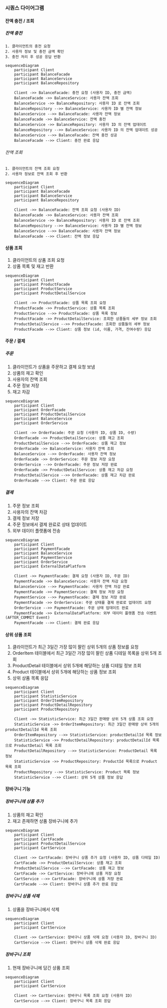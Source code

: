 ### 시퀀스 다이어그램
#### 잔액 충전 / 조회
##### 잔액 충전
    1. 클라이언트의 충전 요청
    2. 사용자 정보 및 충전 금액 확인
    3. 충전 처리 후 성공 응답 반환

```mermaid
sequenceDiagram
    participant Client
    participant BalanceFacade
    participant BalanceService
    participant BalanceRepository

    Client ->> BalanceFacade: 충전 요청 (사용자 ID, 충전 금액)
    BalanceFacade ->> BalanceService: 사용자 잔액 조회
    BalanceService ->> BalanceRepository: 사용자 ID 로 잔액 조회
    BalanceRepository -->> BalanceService: 사용자 ID 별 잔액 정보
    BalanceService -->> BalanceFacade: 사용자 잔액 정보
    BalanceFacade ->> BalanceService: 잔액 충전
    BalanceService ->> BalanceRepository: 사용자 ID 의 잔액 업데이트
    BalanceRepository -->> BalanceService: 사용자 ID 의 잔액 업데이트 성공
    BalanceService -->> BalanceFacade: 잔액 충전 성공
    BalanceFacade -->> Client: 충전 완료 응답
```

###### 잔액 조회
    1. 클라이언트의 잔액 조회 요청
    2. 사용자 정보로 잔액 조회 후 반환

```mermaid
sequenceDiagram
    participant Client
    participant BalanceFacade
    participant BalanceService
    participant BalanceRepository

    Client ->> BalanceFacade: 잔액 조회 요청 (사용자 ID)
    BalanceFacade ->> BalanceService: 사용자 잔액 조회
    BalanceService ->> BalanceRepository: 사용자 ID 로 잔액 조회
    BalanceRepository -->> BalanceService: 사용자 ID 별 잔액 정보
    BalanceService -->> BalanceFacade: 사용자 잔액 정보
    BalanceFacade -->> Client: 잔액 정보 응답
```

#### 상품 조회
1. 클라이언트의 상품 조회 요청
2. 상품 목록 및 재고 반환

```mermaid
sequenceDiagram
    participant Client
    participant ProductFacade
    participant ProductService
    participant ProductDetailService

    Client ->> ProductFacade: 상품 목록 조회 요청
    ProductFacade ->> ProductService: 상품 목록 조회
    ProductService -->> ProductFacade: 상품 목록 정보
    ProductFacade ->> ProductDetailService: 조회한 상품들의 세부 정보 조회
    ProductDetailService -->> ProductFacade: 조회한 상품들의 세부 정보
    ProductFacade -->> Client: 상품 정보 (id, 이름, 가격, 잔여수량) 응답
```

#### 주문 / 결제
##### 주문
1. 클라이언트가 상품을 주문하고 결제 요청 보냄
2. 상품의 재고 확인
3. 사용자의 잔액 조회
4. 주문 정보 저장
5. 재고 차감

```mermaid
sequenceDiagram
    participant Client
    participant OrderFacade
    participant ProductDetailService
    participant BalanceService
    participant OrderService

    Client ->> OrderFacade: 주문 요청 (사용자 ID, 상품 ID, 수량)
    OrderFacade ->> ProductDetailService: 상품 재고 조회
    ProductDetailService -->> OrderFacade: 상품 재고 정보
    OrderFacade ->> BalanceService: 사용자 잔액 조회
    BalanceService -->> OrderFacade: 사용자 잔액 정보
    OrderFacade ->> OrderService: 주문 정보 저장 요청
    OrderService -->> OrderFacade: 주문 정보 저장 완료
    OrderFacade ->> ProductDetailService: 상품 재고 차감 요청
    ProductDetailService -->> OrderFacade: 상품 재고 차감 완료
    OrderFacade -->> Client: 주문 완료 응답
```

##### 결제
1. 주문 정보 조회
2. 사용자의 잔액 차감
3. 결제 정보 저장
4. 주문 정보에서 결제 완료로 상태 업데이트
5. 외부 데이터 플랫폼에 전송

```mermaid
sequenceDiagram
    participant Client
    participant PaymentFacade
    participant BalanceService
    participant PaymentService
    participant OrderService
    participant ExternalDataPlatform

    Client ->> PaymentFacade: 결제 요청 (사용자 ID, 주문 ID)
    PaymentFacade ->> BalanceService: 사용자 잔액 차감 요청
    BalanceService -->> PaymentFacade: 사용자 잔액 차감 완료
    PaymentFacade ->> PaymentService: 결제 정보 저장 요청
    PaymentService -->> PaymentFacade: 결제 정보 저장 완료
    PaymentFacade ->> OrderService: 주문 상태를 결제 완료로 업데이트 요청
    OrderService -->> PaymentFacade: 주문 상태 업데이트 완료
    PaymentFacade ->> ExternalDataPlatform: 외부 데이터 플랫폼 전송 이벤트 (AFTER_COMMIT Event)
    PaymentFacade -->> Client: 결제 완료 응답
```

#### 상위 상품 조회
1. 클라이언트가 최근 3일간 가장 많이 팔린 상위 5개의 상품 정보를 요청
2. OrderItem 테이블에서 최근 3일간 가장 많이 팔린 상품 디테일 목록을 상위 5개 조회
3. ProductDetail 테이블에서 상위 5개에 해당하는 상품 디테일 정보 조회
4. Product 테이블에서 상위 5개에 해당하는 상품 정보 조회
5. 상위 상품 목록 응답

```mermaid
sequenceDiagram
    participant Client
    participant StatisticService
    participant OrderItemRepository
    participant ProductDetailRepository
    participant ProductRepository

    Client ->> StatisticService: 최근 3일간 판매량 상위 5개 상품 조회 요청
    StatisticService ->> OrderItemRepository: 최근 3일간 판매량 상위 5개의 productDetailId 목록 조회
    OrderItemRepository -->> StatisticService: productDetailId 목록 정보
    StatisticService ->> ProductDetailRepository: productDetailId 목록으로 ProductDetail 목록 조회
    ProductDetailRepository -->> StatisticService: ProductDetail 목록 정보
    StatisticService ->> ProductRepository: ProductId 목록으로 Product 목록 조회
    ProductRepository -->> StatisticService: Product 목록 정보
    StatisticService -->> Client: 상위 5개 상품 정보 응답
```

#### 장바구니 기능
##### 장바구니에 상품 추가
1. 상품의 재고 확인
2. 재고 존재하면 상품 장바구니에 추가

```mermaid
sequenceDiagram
    participant Client
    participant CartFacade
    participant ProductDetailService
    participant CartService

    Client ->> CartFacade: 장바구니 상품 추가 요청 (사용자 ID, 상품 디테일 ID)
    CartFacade ->> ProductDetailService: 상품 재고 조회
    ProductDetailService -->> CartFacade: 상품 재고 정보
    CartFacade ->> CartService: 장바구니에 상품 저장 요청
    CartService -->> CartFacade: 장바구니에 상품 저장 완료
    CartFacade -->> Client: 장바구니 상품 추가 완료 응답
```

##### 장바구니 상품 삭제
1. 상품을 장바구니에서 삭제

```mermaid
sequenceDiagram
    participant Client
    participant CartService

    Client ->> CartService: 장바구니 상품 삭제 요청 (사용자 ID, 장바구니 ID)
    CartService -->> Client: 장바구니 상품 삭제 완료 응답
```

##### 장바구니 조회
1. 현재 장바구니에 담긴 상품 조회

```mermaid
sequenceDiagram
    participant Client
    participant CartService

    Client ->> CartService: 장바구니 목록 조회 요청 (사용자 ID)
    CartService -->> Client: 장바구니 목록 조회 응답
```
